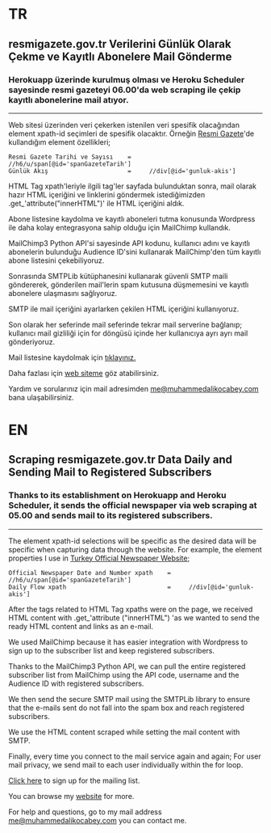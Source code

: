 # TR
## resmigazete.gov.tr Verilerini Günlük Olarak Çekme ve Kayıtlı Abonelere Mail Gönderme
### Herokuapp üzerinde kurulmuş olması ve Heroku Scheduler sayesinde resmi gazeteyi 06.00'da web scraping ile çekip kayıtlı abonelerine mail atıyor.

------------------


Web sitesi üzerinden veri çekerken istenilen veri spesifik olacağından element xpath-id seçimleri de spesifik olacaktır.
Örneğin [Resmi Gazete](https://resmigazete.gov.tr/)'de kullandığım element özellikleri;

```
Resmi Gazete Tarihi ve Sayısı    =     //h6/u/span[@id='spanGazeteTarih']
Günlük Akış                      =     //div[@id='gunluk-akis']
```


HTML Tag xpath'leriyle ilgili tag'ler sayfada bulunduktan sonra, mail olarak hazır HTML içeriğini ve linklerini göndermek istediğimizden .get_'attribute("innerHTML")' ile HTML içeriğini aldık.

Abone listesine kaydolma ve kayıtlı aboneleri tutma konusunda Wordpress ile daha kolay entegrasyona sahip olduğu için MailChimp kullandık. 

MailChimp3 Python API'si sayesinde API kodunu, kullanıcı adını ve kayıtlı abonelerin bulunduğu Audience ID'sini kullanarak MailChimp'den tüm kayıtlı abone listesini çekebiliyoruz.

Sonrasında SMTPLib kütüphanesini kullanarak güvenli SMTP maili göndererek, gönderilen mail'lerin spam kutusuna düşmemesini ve kayıtlı abonelere ulaşmasını sağlıyoruz. 

SMTP ile mail içeriğini ayarlarken çekilen HTML içeriğini kullanıyoruz. 

Son olarak her seferinde mail seferinde tekrar mail serverine bağlanıp; kullanıcı mail gizliliği için for döngüsü içinde her kullanıcıya ayrı ayrı mail gönderiyoruz.



Mail listesine kaydolmak için [tıklayınız.](https://www.sinerjik.org/resmi-gazete-e-posta-hizmeti/)

Daha fazlası için [web siteme](https://www.muhammedalikocabey.com/blog) göz atabilirsiniz.

Yardım ve sorularınız için mail adresimden [me@muhammedalikocabey.com](mailto:me@muhammedalikocabey.com) bana ulaşabilirsiniz.





# EN
## Scraping resmigazete.gov.tr Data Daily and Sending Mail to Registered Subscribers
### Thanks to its establishment on Herokuapp and Heroku Scheduler, it sends the official newspaper via web scraping at 05.00 and sends mail to its registered subscribers. 

------------------



The element xpath-id selections will be specific as the desired data will be specific when capturing data through the website.
For example, the element properties I use in [Turkey Official Newspaper Website](https://resmigazete.gov.tr/);

```
Official Newspaper Date and Number xpath    =     //h6/u/span[@id='spanGazeteTarih']
Daily Flow xpath                            =     //div[@id='gunluk-akis']
```


After the tags related to HTML Tag xpaths were on the page, we received HTML content with .get_'attribute ("innerHTML") 'as we wanted to send the ready HTML content and links as an e-mail.

We used MailChimp because it has easier integration with Wordpress to sign up to the subscriber list and keep registered subscribers.

Thanks to the MailChimp3 Python API, we can pull the entire registered subscriber list from MailChimp using the API code, username and the Audience ID with registered subscribers.

We then send the secure SMTP mail using the SMTPLib library to ensure that the e-mails sent do not fall into the spam box and reach registered subscribers.

We use the HTML content scraped while setting the mail content with SMTP.

Finally, every time you connect to the mail service again and again; For user mail privacy, we send mail to each user individually within the for loop.



[Click here](https://www.sinerjik.org/resmi-gazete-e-posta-hizmeti/) to sign up for the mailing list.

You can browse my [website](https://www.muhammedalikocabey.com/blog) for more.

For help and questions, go to my mail address [me@muhammedalikocabey.com](mailto:me@muhammedalikocabey.com) you can contact me.